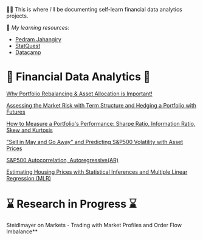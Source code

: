 🙋‍♂️ This is where i'll be documenting self-learn financial data analytics projects.

💓 *My learning resources:* 
* [Pedram Jahangiry](https://github.com/PJalgotrader)
* [StatQuest](https://statquest.org/)
* [Datacamp](https://www.datacamp.com/)



# 📖 Financial Data Analytics 📖
[Why Portfolio Rebalancing & Asset Allocation is Important!](AssetAllocation.ipynb)

[Assessing the Market Risk with Term Structure and Hedging a Portfolio with Futures](HedgingMarketRisk.pdf)

[How to Measure a Portfolio's Performance: Sharpe Ratio, Information Ratio, Skew and Kurtosis](Sharpe&IR.ipynb)

["Sell in May and Go Away" and Predicting S&P500 Volatility with Asset Prices](PredictingVolatility.ipynb)

[S&P500 Autocorrelation, Autoregressive(AR)](SPYautocorrelation.ipynb)

[Estimating Housing Prices with Statistical Inferences and Multiple Linear Regression (MLR)](StatisticalInferences.ipynb)


# ⌛ Research in Progress ⌛

Steidlmayer on Markets - Trading with Market Profiles and Order Flow Imbalance**

